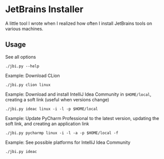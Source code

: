 # JetBrains Installer

A little tool I wrote when I realized how often I install JetBrains
tools on various machines.

## Usage

See all options

    ./jbi.py --help

Example: Download CLion

    ./jbi.py clion linux

Example: Download and install IntelliJ Idea Community in `$HOME/local`, creating a soft link (useful when versions change)

    ./jbi.py ideac linux -i -l -p $HOME/local

Example: Update PyCharm Professional to the latest version, updating the soft link, and creating an application link

    ./jbi.py pycharmp linux -i -l -a -p $HOME/local -f

Example: See possible platforms for IntelliJ Idea Community

    ./jbi.py ideac

